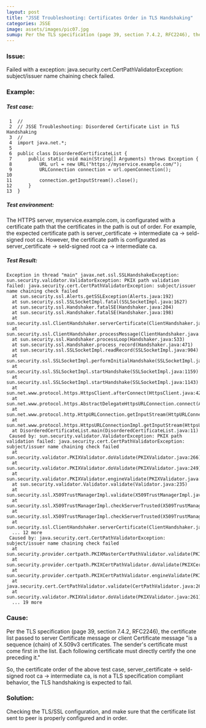 ```yaml
---
layout: post
title: "JSSE Troubleshooting: Certificates Order in TLS Handshaking"
categories: JSSE
image: assets/images/pic07.jpg
sumup: Per the TLS specification (page 39, section 7.4.2, RFC2246), the certificate list passed to server Certificate message or client Certificate message "is a sequence (chain) of X.509v3 certificates. The sender's certificate must come first in the list. Each following certificate must directly certify the one preceding it."
---
```


### Issue:
Failed with a exception: java.security.cert.CertPathValidatorException: subject/issuer name chaining check failed.

### Example:
##### Test case:

     1  //
     2  // JSSE Troubleshooting: Disordered Certificate List in TLS Handshaking
     3  //
     4  import java.net.*;
     5
     6  public class DisorderedCertificateList {
     7      public static void main(String[] Arguments) throws Exception {
     8          URL url = new URL("https://myservice.example.com/");
     9          URLConnection connection = url.openConnection();
    10
    11          connection.getInputStream().close();
    12      }
    13  } 

##### Test environment:
The HTTPS server, myservice.example.com, is configurated with a certificate path that the certificates in the path is out of order. For example, the expected certificate path is server_certificate -> intermediate ca -> seld-signed root ca. However, the certificate path is configurated as server_certificate -> seld-signed root ca -> intermediate ca.

##### Test Result:

    Exception in thread "main" javax.net.ssl.SSLHandshakeException: sun.security.validator.ValidatorException: PKIX path validation failed: java.security.cert.CertPathValidatorException: subject/issuer name chaining check failed
      at sun.security.ssl.Alerts.getSSLException(Alerts.java:192)
      at sun.security.ssl.SSLSocketImpl.fatal(SSLSocketImpl.java:1627)
      at sun.security.ssl.Handshaker.fatalSE(Handshaker.java:204)
      at sun.security.ssl.Handshaker.fatalSE(Handshaker.java:198)
      at sun.security.ssl.ClientHandshaker.serverCertificate(ClientHandshaker.java:994)
      at sun.security.ssl.ClientHandshaker.processMessage(ClientHandshaker.java:142)
      at sun.security.ssl.Handshaker.processLoop(Handshaker.java:533)
      at sun.security.ssl.Handshaker.process_record(Handshaker.java:471)
      at sun.security.ssl.SSLSocketImpl.readRecord(SSLSocketImpl.java:904)
      at sun.security.ssl.SSLSocketImpl.performInitialHandshake(SSLSocketImpl.java:1132)
      at sun.security.ssl.SSLSocketImpl.startHandshake(SSLSocketImpl.java:1159)
      at sun.security.ssl.SSLSocketImpl.startHandshake(SSLSocketImpl.java:1143)
      at sun.net.www.protocol.https.HttpsClient.afterConnect(HttpsClient.java:423)
      at sun.net.www.protocol.https.AbstractDelegateHttpsURLConnection.connect(AbstractDelegateHttpsURLConnection.java:185)
      at sun.net.www.protocol.http.HttpURLConnection.getInputStream(HttpURLConnection.java:997)
      at sun.net.www.protocol.https.HttpsURLConnectionImpl.getInputStream(HttpsURLConnectionImpl.java:254)
      at DisorderedCertificateList.main(DisorderedCertificateList.java:11)
     Caused by: sun.security.validator.ValidatorException: PKIX path validation failed: java.security.cert.CertPathValidatorException: subject/issuer name chaining check failed
      at sun.security.validator.PKIXValidator.doValidate(PKIXValidator.java:266)
      at sun.security.validator.PKIXValidator.doValidate(PKIXValidator.java:249)
      at sun.security.validator.PKIXValidator.engineValidate(PKIXValidator.java:172)
      at sun.security.validator.Validator.validate(Validator.java:235)
      at sun.security.ssl.X509TrustManagerImpl.validate(X509TrustManagerImpl.java:147)
      at sun.security.ssl.X509TrustManagerImpl.checkServerTrusted(X509TrustManagerImpl.java:230)
      at sun.security.ssl.X509TrustManagerImpl.checkServerTrusted(X509TrustManagerImpl.java:270)
      at sun.security.ssl.ClientHandshaker.serverCertificate(ClientHandshaker.java:973)
      ... 12 more
     Caused by: java.security.cert.CertPathValidatorException: subject/issuer name chaining check failed
      at sun.security.provider.certpath.PKIXMasterCertPathValidator.validate(PKIXMasterCertPathValidator.java:153)
      at sun.security.provider.certpath.PKIXCertPathValidator.doValidate(PKIXCertPathValidator.java:321)
      at sun.security.provider.certpath.PKIXCertPathValidator.engineValidate(PKIXCertPathValidator.java:186)
      at java.security.cert.CertPathValidator.validate(CertPathValidator.java:267)
      at sun.security.validator.PKIXValidator.doValidate(PKIXValidator.java:261)
      ... 19 more

### Cause:
Per the TLS specification (page 39, section 7.4.2, RFC2246), the certificate list passed to server Certificate message or client Certificate message "is a sequence (chain) of X.509v3 certificates. The sender's certificate must come first in the list. Each following certificate must directly certify the one preceding it."

So, the certificate order of the above test case, server_certificate -&gt; seld-signed root ca -&gt; intermediate ca, is not a TLS specification compliant behavior, the TLS handshaking is expected to fail.

### Solution:
Checking the TLS/SSL configuration, and make sure that the certificate list sent to peer is properly configured and in order.
